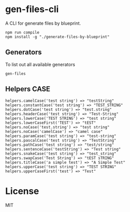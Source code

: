 # gen-files-cli

A CLI for generate files by blueprint.

```
npm run compile
npm install -g "./generate-files-by-blueprint"
```

## Generators

To list out all available generators
```
gen-files
```

## Helpers CASE

```
helpers.camelCase('test string') => "testString"
helpers.constantCase('test string') => "TEST_STRING"
helpers.dotCase('test string') => "test.string"
helpers.headerCase('test string') => "Test-String"
helpers.lowerCase('TEST STRING') => "test string"
helpers.lowerCaseFirst('TEST') => "tEST"
helpers.noCase('test.string') => "test string"
helpers.noCase('camelCase') => "camel case"
helpers.paramCase('test string') => "test-string"
helpers.pascalCase('test string') => "TestString"
helpers.pathCase('test string') => "test/string"
helpers.sentenceCase('testString') => "Test string"
helpers.snakeCase('test string') => "test_string"
helpers.swapCase('Test String') => "tEST sTRING"
helpers.titleCase('a simple test') => "A Simple Test"
helpers.upperCase('test string') => "TEST STRING"
helpers.upperCaseFirst('test') => "Test"
```

# License

MIT

